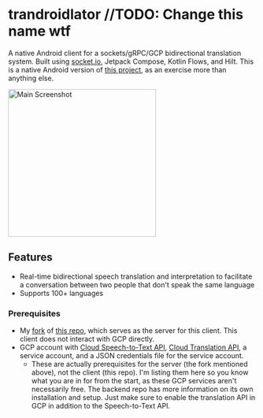 # trandroidlator //TODO: Change this name wtf
A native Android client for a sockets/gRPC/GCP bidirectional translation system. Built using [socket.io](https://socket.io/blog/native-socket-io-and-android/), Jetpack Compose, Kotlin Flows, and Hilt. This is a native Android version of [this project](https://socket.io/blog/native-socket-io-and-android/), as an exercise more than anything else.

<img src="screenshots/2.png" alt="Main Screenshot" width="300"/>

## Features
- Real-time bidirectional speech translation and interpretation to facilitate a conversation between two people that don't speak the same language
- Supports 100+ languages

### Prerequisites
- My [fork](https://github.com/critt/transcription_service) of [this repo](saharmor/realtime-transcription-playground), which serves as the server for this client. This client does not interact with GCP directly.
- GCP account with [Cloud Speech-to-Text API](https://cloud.google.com/speech-to-text/?hl=en), [Cloud Translation API](https://cloud.google.com/translate?hl=en), a service account, and a JSON credentials file for the service account.
    - These are actually prerequisites for the server (the fork mentioned above), not the client (this repo). I'm listing them here so you know what you are in for from the start, as these GCP services aren't necessarily free. The backend repo has more information on its own installation and setup. Just make sure to enable the translation API in GCP in addition to the Speech-to-Text API.
